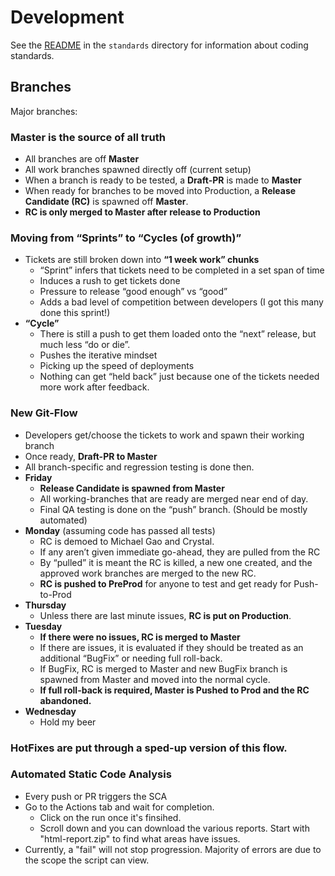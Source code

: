 # Development

See the [README](standards/README.md) in the `standards` directory for information about coding standards.

## Branches

Major branches:

### Master is the source of all truth 
  * All branches are off **Master**
  * All work branches spawned directly off (current setup)
  * When a branch is ready to be tested, a **Draft-PR** is made to **Master** 
  * When ready for branches to be moved into Production, a **Release Candidate (RC)** is spawned off **Master**. 
  * **RC is only merged to Master after release to Production**
  
### Moving from “Sprints” to “Cycles (of growth)”
* Tickets are still broken down into **“1 week work” chunks** 
  * “Sprint” infers that tickets need to be completed in a set span of time
  * Induces a rush to get tickets done
  * Pressure to release “good enough” vs “good”
  * Adds a bad level of competition between developers (I got this many done this sprint!)
* **“Cycle”** 
  * There is still a push to get them loaded onto the “next” release, but much less “do or die”.
  * Pushes the iterative mindset 
  * Picking up the speed of deployments 
  * Nothing can get “held back” just because one of the tickets needed more work after feedback.
  
### New Git-Flow
* Developers get/choose the tickets to work and spawn their working branch 
* Once ready, **Draft-PR to Master**
* All branch-specific and regression testing is done then.
* **Friday**
  * **Release Candidate is spawned from Master**
  * All working-branches that are ready are merged near end of day. 
  * Final QA testing is done on the “push” branch.  (Should be mostly automated)
* **Monday** (assuming code has passed all tests)
  * RC is demoed to Michael Gao and Crystal. 
  * If any aren’t given immediate go-ahead, they are pulled from the RC 
  * By “pulled” it is meant the RC is killed, a new one created, and the approved work branches are merged to the new RC.
  * **RC is pushed to PreProd** for anyone to test and get ready for Push-to-Prod
* **Thursday**
  * Unless there are last minute issues, **RC is put on Production**. 
* **Tuesday** 
  * **If there were no issues, RC is merged to Master** 
  * If there are issues, it is evaluated if they should be treated as an additional “BugFix” or needing full roll-back. 
  * If BugFix, RC is merged to Master and new BugFix branch is spawned from Master and moved into the normal cycle. 
  * **If full roll-back is required, Master is Pushed to Prod and the RC abandoned.**
* **Wednesday**
  * Hold my beer 

### HotFixes are put through a sped-up version of this flow.

### Automated Static Code Analysis
* Every push or PR triggers the SCA
* Go to the Actions tab and wait for completion.
  * Click on the run once it's finsihed.
  * Scroll down and you can download the various reports.  Start with "html-report.zip" to find what areas have issues.
* Currently, a "fail" will not stop progression. Majority of errors are due to the scope the script can view.


